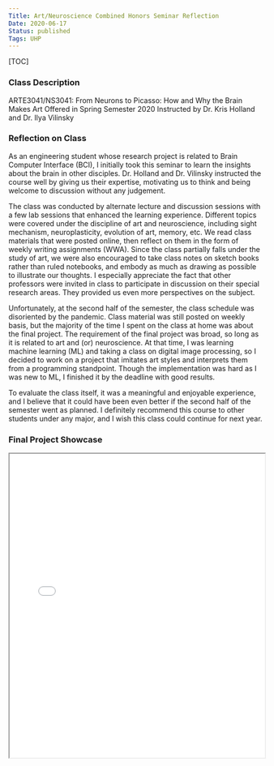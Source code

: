 ```yaml
---
Title: Art/Neuroscience Combined Honors Seminar Reflection
Date: 2020-06-17
Status: published
Tags: UHP
---
```

[TOC]

### Class Description
ARTE3041/NS3041: From Neurons to Picasso: How and Why the Brain Makes Art
Offered in Spring Semester 2020
Instructed by Dr. Kris Holland and Dr. Ilya Vilinsky

### Reflection on Class
As an engineering student whose research project is related to Brain Computer Interface (BCI), I initially took this seminar to learn the insights about the brain in other disciples. Dr. Holland and Dr. Vilinsky instructed the course well by giving us their expertise, motivating us to think and being welcome to discussion without any judgement. 

The class was conducted by alternate lecture and discussion sessions with a few lab sessions that enhanced the learning experience. Different topics were covered under the discipline of art and neuroscience, including sight mechanism, neuroplasticity, evolution of art, memory, etc. We read class materials that were posted online, then reflect on them in the form of weekly writing assignments (WWA). Since the class partially falls under the study of art, we were also encouraged to take class notes on sketch books rather than ruled notebooks, and embody as much as drawing as possible to illustrate our thoughts. I especially appreciate the fact that other professors were invited in class to participate in discussion on their special research areas. They provided us even more perspectives on the subject.

Unfortunately, at the second half of the semester, the class schedule was disoriented by the pandemic. Class material was still posted on weekly basis, but the majority of the time I spent on the class at home was about the final project. The requirement of the final project was broad, so long as it is related to art and (or) neuroscience. At that time, I was learning machine learning (ML) and taking a class on digital image processing, so I decided to work on a project that imitates art styles and interprets them from a programming standpoint. Though the implementation was hard as I was new to ML, I finished it by the deadline with good results.

To evaluate the class itself, it was a meaningful and enjoyable experience, and I believe that it could have been even better if the second half of the semester went as planned. I definitely recommend this course to other students under any major, and I wish this class could continue for next year.

### Final Project Showcase
<iframe src = "/ViewerJS/#../docs/HS_final_project.pdf" height='600' allowfullscreen webkitallowfullscreen style="width:100%;"></iframe>